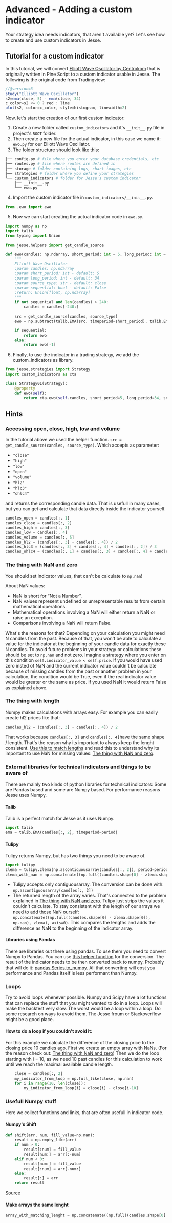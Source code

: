 
# Advanced - Adding a custom indicator

Your strategy idea needs indicators, that aren't available yet? Let's see how to create and use custom indicators in Jesse. 

## Tutorial for a custom indicator

In this tutorial, we will convert [Elliott Wave Oscillator by Centrokom](https://id.tradingview.com/script/Q29rCz5S-Elliott-Wave-Oscillator/) that is originally written in Pine Script to a custom indicator usable in Jesse. The following is the original code from Tradingview:
```js
//@version=3
study("Elliott Wave Oscillator")
s2=ema(close, 5) - ema(close, 34)
c_color=s2 <= 0 ? red : lime
plot(s2, color=c_color, style=histogram, linewidth=2)
```

Now, let's start the creation of our first custom indicator:
1. Create a new folder called `custom_indicators` and it's `__init__.py` file in project's `ROOT` folder.
2. Then create a new file for the actual indicator, in this case we name it: `ewo.py` for our Elliott Wave Oscillator.
3. The folder structure should look like this:
```sh
├── config.py # file where you enter your database credentials, etc
├── routes.py # file where routes are defined in 
├── storage # folder containing logs, chart images, etc
├── strategies # folder where you define your strategies
└── custom_indicators # folder for Jesse's custom indicator
    ├── __init__.py
    └── ewo.py
```
4. Import the custom indicator file in `custom_indicators/__init__.py`.
```python
from .ewo import ewo
```
5. Now we can start creating the actual indicator code in `ewo.py`.
```python
import numpy as np
import talib
from typing import Union

from jesse.helpers import get_candle_source

def ewo(candles: np.ndarray, short_period: int = 5, long_period: int = 34, source_type="close", sequential = False) -> Union[float, np.ndarray]:
    """
    Elliott Wave Oscillator
    :param candles: np.ndarray
    :param short_period: int - default: 5
    :param long_period: int - default: 34
    :param source_type: str - default: close
    :param sequential: bool - default: False
    :return: Union[float, np.ndarray]
    """
    if not sequential and len(candles) > 240:
        candles = candles[-240:]
    
    src = get_candle_source(candles, source_type)
    ewo = np.subtract(talib.EMA(src, timeperiod=short_period), talib.EMA(src, timeperiod=long_period))

    if sequential:
        return ewo
    else:
        return ewo[-1]
```
6. Finally, to use the indicator in a trading strategy, we add the custom_indicators as library.
```python
from jesse.strategies import Strategy
import custom_indicators as cta

class Strategy01(Strategy):
    @property
    def ewo(self):
        return cta.ewo(self.candles, short_period=5, long_period=34, source_type="close", sequential=True)
```
## Hints
### Accessing open, close, high, low and volume
In the tutorial above we used the helper function. `src = get_candle_source(candles, source_type)`. 
Which accepts as parameter:
-   `"close"`
-   `"high"`
-   `"low"`
-   `"open"`
-   `"volume"`
-   `"hl2"`
-   `"hlc3"`
-   `"ohlc4"`

and returns the corresponding candle data. That is usefull in many cases, but you can get and calculate that data directly inside the indicator yourself.
```python
candles_open = candles[:, 1]
candles_close = candles[:, 2]
candles_high = candles[:, 3]
candles_low = candles[:, 4]
candles_volume = candles[:, 5]
candles_hl2 = (candles[:, 3] + candles[:, 4]) / 2
candles_hlc3 = (candles[:, 3] + candles[:, 4] + candles[:, 2]) / 3
candles_ohlc4 = (candles[:, 1] + candles[:, 3] + candles[:, 4] + candles[:, 2]) / 4
```
### The thing with NaN and zero
You should set indicator values, that can't be calculate to `np.nan`!

About NaN values:

-   NaN is short for “Not a Number”.
-   NaN values represent undefined or unrepresentable results from certain mathematical operations.
-   Mathematical operations involving a NaN will either return a NaN or raise an exception.
-   Comparisons involving a NaN will return False.

What's the reasons for that? Depending on your calculation you might need N candles from the past. Because of that, you won't be able to calculate a value for the indicator at the beginning of your candle data for exactly these N candles. To avoid future problems in your strategy or calculations these should be set to  `np.nan` and not zero. Imagine a strategy where you enter on this condition `self.indicator_value < self.price`. If you would have used zero insted of NaN and the current indicator value couldn't be calculate because of missing candles from the past or another problem in your calculation, the condition would be True, even if the real indicator value would be greater or the same as price. If you used NaN it would return False as explained above.


### The thing with length
Numpy makes calculations with arrays easy. For example you can easily create hl2 prices like that:
```python
candles_hl2 = (candles[:, 3] + candles[:, 4]) / 2
```
That works because `candles[:, 3]` and `candles[:, 4]`have the same shape / length.
That's the reason why its important to always keep the lenght consistent. [Use this to match lengths](https://docs.jesse-ai.com/docs/indicators/custom_indicator.html#make-it-the-same-lenght-again) and read this to understand why its important to use NaN for missing values: [The thing with NaN and zero](#the-thing-with-nan-and-zero).


### External libraries for technical indicators and things to be aware of
There are mainly two kinds of python libraries for technical indicators: Some are Pandas based and some are Numpy based. For performance reasons Jesse uses Numpy. 
#### Talib
Talib is a perfect match for Jesse as it uses Numpy.
```python
import talib
ema = talib.EMA(candles[:, 2], timeperiod=period)
```
#### Tulipy 
Tulipy returns Numpy, but has two things you need to be aware of.
```python
import tulipy
zlema = tulipy.zlema(np.ascontiguousarray(candles[:, 2]), period=period)
zlema_with_nan = np.concatenate((np.full((candles.shape[0] - zlema.shape[0]), np.nan), zlema)
```
  - Tulipy accepts only contiguousarray. The conversion can be done with: `np.ascontiguousarray(candles[:, 2])`
  - The returned length of the array varies. That's connected to the problem explained in [The thing with NaN and zero](#the-thing-with-nan-and-zero). Tulipy just strips the values it couldn't calculate. To stay consistent with the length of our arrays we need to add those NaN ourself: `np.concatenate((np.full((candles.shape[0] - zlema.shape[0]), np.nan), zlema), axis=0)`. This compares the lengths and adds the difference as NaN to the beginning of the indicator array.

#### Libraries using Pandas
There are libraries out there using pandas. To use them you need to convert Numpy to Pandas. You can use [this helper function](https://docs.jesse-ai.com/docs/utils.html#numpy-candles-to-dataframe) for the conversion. The result of the indicator needs to be then converted back to numpy. Probably that will do it: [pandas.Series.to_numpy](https://pandas.pydata.org/pandas-docs/stable/reference/api/pandas.Series.to_numpy.html#pandas-series-to-numpy). All that converting will cost you performance and Pandas itself is less performant than Numpy.

### Loops
Try to avoid loops whenever possible. Numpy and Scipy have a lot functions that can replace the stuff that you might wanted to do in a loop. Loops will make the backtest very slow. The worst would be a loop within a loop. Do some research on ways to avoid them. The Jesse froum or Stackoverflow might be a good place.

#### How to do a loop if you couldn't avoid it:
For this example we calculate the difference of the closing price to the closing price 10 candles ago.  First we create an empty array with NaNs. (For the reason check out: [The thing with NaN and zero](#the-thing-with-nan-and-zero)) Then we do the loop starting with i = 10, as we need 10 past candles for this calculation to work until we reach the maximal available candle length.
```python
    close = candles[:, 2]
    my_indicator_from_loop = np.full_like(close, np.nan)
    for i in range(10, len(close)):
        my_indicator_from_loop[i] = close[i] - close[i-10]
```
### Usefull Numpy stuff
Here we collect functions and links, that are often usefull in indicator code.

#### Numpy's Shift
```python
def shift(arr, num, fill_value=np.nan):  
    result = np.empty_like(arr)  
    if num > 0:  
        result[:num] = fill_value  
        result[num:] = arr[:-num]  
    elif num < 0:  
        result[num:] = fill_value  
        result[:num] = arr[-num:]  
    else:  
        result[:] = arr  
    return result
```
[Source](https://stackoverflow.com/a/42642326/6437437)

#### Make arrays the same lenght
```python
array_with_matching_lenght = np.concatenate((np.full((candles.shape[0] - array_with_shorter_lenght.shape[0]), np.nan), array_with_shorter_lenght)
```

